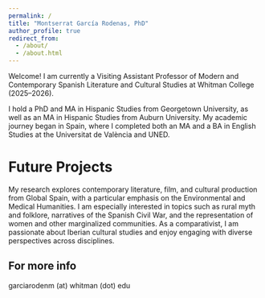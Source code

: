 ```yaml
---
permalink: /
title: "Montserrat García Rodenas, PhD"
author_profile: true
redirect_from: 
  - /about/
  - /about.html
---
```

Welcome! I am currently a Visiting Assistant Professor of Modern and Contemporary Spanish Literature and Cultural Studies at Whitman College (2025–2026).

I hold a PhD and MA in Hispanic Studies from Georgetown University, as well as an MA in Hispanic Studies from Auburn University. My academic journey began in Spain, where I completed both an MA and a BA in English Studies at the Universitat de València and UNED.


Future Projects
======
My research explores contemporary literature, film, and cultural production from Global Spain, with a particular emphasis on the Environmental and Medical Humanities. I am especially interested in topics such as rural myth and folklore, narratives of the Spanish Civil War, and the representation of women and other marginalized communities. As a comparativist, I am passionate about Iberian cultural studies and enjoy engaging with diverse perspectives across disciplines.



For more info
------
garciarodenm (at) whitman (dot) edu
